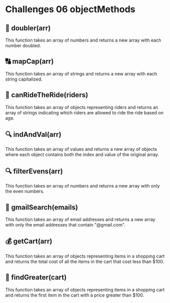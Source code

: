 # Challenges 06 objectMethods

## 🔢 doubler(arr)
This function takes an array of numbers and returns a new array with each number doubled.

## 🔠 mapCap(arr)
This function takes an array of strings and returns a new array with each string capitalized.

## 🎢 canRideTheRide(riders)
This function takes an array of objects representing riders and returns an array of strings indicating which riders are allowed to ride the ride based on age.

## 🔍 indAndVal(arr)
This function takes an array of values and returns a new array of objects where each object contains both the index and value of the original array.

## 🔍 filterEvens(arr)
This function takes an array of numbers and returns a new array with only the even numbers.

## 📧 gmailSearch(emails)
This function takes an array of email addresses and returns a new array with only the email addresses that contain "@gmail.com".

## 💰 getCart(arr)
This function takes an array of objects representing items in a shopping cart and returns the total cost of all the items in the cart that cost less than $100.

## 💸 findGreater(cart)
This function takes an array of objects representing items in a shopping cart and returns the first item in the cart with a price greater than $100.




